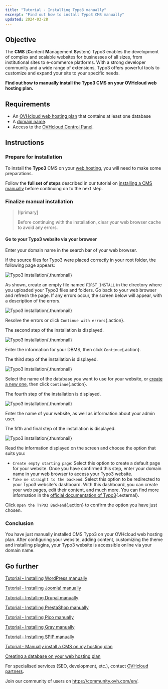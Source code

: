 ```yaml
---
title: "Tutorial - Installing Typo3 manually"
excerpt: "Find out how to install Typo3 CMS manually"
updated: 2024-03-28
---
```


## Objective

The **CMS** (**C**ontent **M**anagement **S**ystem) Typo3 enables the development of complex and scalable websites for businesses of all sizes, from institutional sites to e-commerce platforms. With a strong developer community and a wide range of extensions, Typo3 offers powerful tools to customize and expand your site to your specific needs.

**Find out how to manually install the Typo3 CMS on your OVHcloud web hosting plan.**

## Requirements

- An [OVHcloud web hosting plan](/links/web/hosting) that contains at least one database
- A [domain name](https://www.ovhcloud.com/en-ie/domains/).
- Access to the [OVHcloud Control Panel](/links/manager).

## Instructions

### Prepare for installation

To install the **Typo3** CMS on your [web hosting](/links/web/hosting), you will need to make some preparations.

Follow the **full set of steps** described in our tutorial on [installing a CMS manually](/pages/web_cloud/web_hosting/cms_manual_installation) before continuing on to the next step.

### Finalize manual installation

> [!primary]
>
> Before continuing with the installation, clear your web browser cache to avoid any errors.
>

#### Go to your Typo3 website via your browser

Enter your domain name in the search bar of your web browser.

If the source files for Typo3 were placed correctly in your root folder, the following page appears:

![Typo3 installation](images/install_step_one.png){.thumbnail}

As shown, create an empty file named `FIRST_INSTALL` in the directory where you uploaded your Typo3 files and folders. Go back to your web browser and refresh the page. If any errors occur, the screen below will appear, with a description of the errors.

![Typo3 installation](images/install_step_2_error.png){.thumbnail}

Resolve the errors or click `Continue with errors`{.action}.

The second step of the installation is displayed.

![Typo3 installation](images/install_step_2.png){.thumbnail}

Enter the information for your DBMS, then click `Continue`{.action}.

The third step of the installation is displayed.

![Typo3 installation](images/install_step_3.png){.thumbnail}

Select the name of the database you want to use for your website, or [create a new one](/pages/web_cloud/web_hosting/sql_create_database), then click `Continue`{.action}.

The fourth step of the installation is displayed.

![Typo3 installation](images/install_step_4.png){.thumbnail}

Enter the name of your website, as well as information about your admin user.

The fifth and final step of the installation is displayed.

![Typo3 installation](images/install_step_5.png){.thumbnail}

Read the information displayed on the screen and choose the option that suits you:

- `Create empty starting page`: Select this option to create a default page for your website. Once you have confirmed this step, enter your domain name in your web browser to access your Typo3 website.
- `Take me straight to the backend`: Select this option to be redirected to your Typo3 website's dashboard. With this dashboard, you can create your web pages, edit their content, and much more. You can find more information in the [official documentation of Typo3](https://docs.typo3.org/Home/GettingStarted.html){.external}.

Click `Open the TYPO3 Backend`{.action} to confirm the option you have just chosen.

### Conclusion

You have just manually installed CMS Typo3 on your OVHcloud web hosting plan. After configuring your website, adding content, customizing the theme and installing plugins, your Typo3 website is accessible online via your domain name.

## Go further <a name="go-further"></a>

[Tutorial - Installing WordPress manually](/pages/web_cloud/web_hosting/cms_manual_installation_wordpress)

[Tutorial - Installing Joomla! manually](/pages/web_cloud/web_hosting/cms_manual_installation_joomla)

[Tutorial - Installing Drupal manually](/pages/web_cloud/web_hosting/cms_manual_installation_drupal)

[Tutorial - Installing PrestaShop manually](/pages/web_cloud/web_hosting/cms_manual_installation_prestashop)

[Tutorial - Installing Pico manually](/pages/web_cloud/web_hosting/cms_manual_installation_pico)

[Tutorial - Installing Grav manually](/pages/web_cloud/web_hosting/cms_manual_installation_grav)

[Tutorial - Installing SPIP manually](/pages/web_cloud/web_hosting/cms_manual_installation_spip)

[Tutorial - Manually install a CMS on my hosting plan](/pages/web_cloud/web_hosting/cms_manual_installation)

[Creating a database on your web hosting plan](/pages/web_cloud/web_hosting/sql_create_database)
 
For specialised services (SEO, development, etc.), contact [OVHcloud partners](/links/partner).
 
Join our community of users on <https://community.ovh.com/en/>.